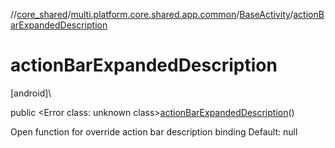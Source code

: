 //[core_shared](../../../index.md)/[multi.platform.core.shared.app.common](../index.md)/[BaseActivity](index.md)/[actionBarExpandedDescription](action-bar-expanded-description.md)

# actionBarExpandedDescription

[android]\

public &lt;Error class: unknown class&gt;[actionBarExpandedDescription](action-bar-expanded-description.md)()

Open function for override action bar description binding Default: null
